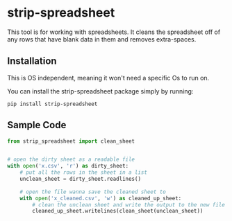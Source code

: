 # strip-spreadsheet
This tool is for working with spreadsheets.
It cleans the spreadsheet off of any rows that have blank data in them and removes extra-spaces.

## Installation
This is OS independent, meaning it won't need a specific Os to run on.

You can install the strip-spreadsheet package simply by running:
```shell
pip install strip-spreadsheet
```

## Sample Code
```python
from strip_spreadsheet import clean_sheet


# open the dirty sheet as a readable file
with open('x.csv', 'r') as dirty_sheet:
    # put all the rows in the sheet in a list
    unclean_sheet = dirty_sheet.readlines()
    
    # open the file wanna save the cleaned sheet to
    with open('x_cleaned.csv', 'w') as cleaned_up_sheet:
        # clean the unclean sheet and write the output to the new file we created
        cleaned_up_sheet.writelines(clean_sheet(unclean_sheet))
```